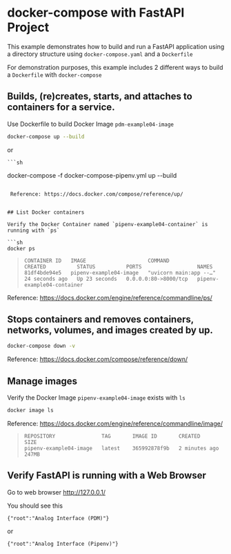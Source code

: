 # docker-compose with FastAPI Project

This example demonstrates how to build and run a FastAPI application using a directory structure
using `docker-compose.yaml` and a `Dockerfile`

For demonstration purposes, this example includes 2 different
ways to build a `Dockerfile` with `docker-compose`

## Builds, (re)creates, starts, and attaches to containers for a service.

  Use Dockerfile to build Docker Image `pdm-example04-image`

  ```sh
  docker-compose up --build
  ```

  or 

    ```sh
  docker-compose -f docker-compose-pipenv.yml up --build
  ```

   Reference: https://docs.docker.com/compose/reference/up/


## List Docker containers

  Verify the Docker Container named `pipenv-example04-container` is running with `ps`

  ```sh
  docker ps
  ```

  >```
  >CONTAINER ID   IMAGE                    COMMAND                  CREATED          STATUS          PORTS                  NAMES
  >81df4bde94e5   pipenv-example04-image   "uvicorn main:app --…"   24 seconds ago   Up 23 seconds   0.0.0.0:80->8000/tcp   pipenv-example04-container
  >```

  Reference: https://docs.docker.com/engine/reference/commandline/ps/


## Stops containers and removes containers, networks, volumes, and images created by up.

  ```sh
  docker-compose down -v
  ```

  Reference: https://docs.docker.com/compose/reference/down/


## Manage images

  Verify the Docker Image `pipenv-example04-image` exists with `ls`

  ```sh
  docker image ls
  ```

  Reference: https://docs.docker.com/engine/reference/commandline/image/

  >```
  >REPOSITORY               TAG       IMAGE ID       CREATED         SIZE
  >pipenv-example04-image   latest    365992878f9b   2 minutes ago   247MB
  >```


## Verify FastAPI is running with a Web Browser

  Go to web browser http://127.0.0.1/

  You should see this

  ```
  {"root":"Analog Interface (PDM)"}
  ```

  or 

  ```
  {"root":"Analog Interface (Pipenv)"}
  ```
